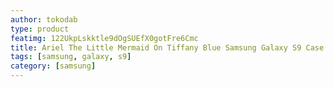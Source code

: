 ```yaml
---
author: tokodab
type: product
featimg: 122UkpLskktle9dOgSUEfX0gotFre6Cmc
title: Ariel The Little Mermaid On Tiffany Blue Samsung Galaxy S9 Case
tags: [samsung, galaxy, s9]
category: [samsung]
---
```

